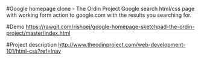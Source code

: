 #Google homepage clone - The Ordin Project
Google search html/css page with working form action to google.com with the results you searching for.
 
#Demo 
https://rawgit.com/rishoej/google-homepage-sketchpad-the-ordin-project/master/index.html
 
#Project description
http://www.theodinproject.com/web-development-101/html-css?ref=lnav
